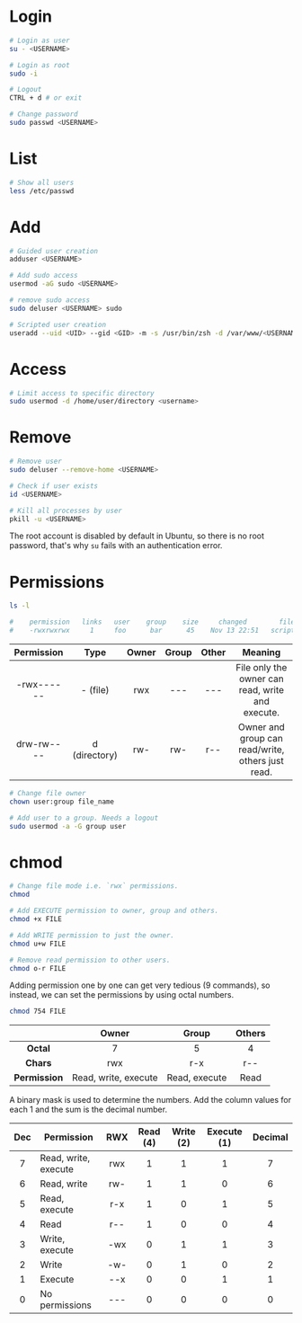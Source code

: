 # Login

```bash
# Login as user
su - <USERNAME>

# Login as root
sudo -i

# Logout
CTRL + d # or exit

# Change password
sudo passwd <USERNAME>
```

# List

```bash
# Show all users
less /etc/passwd
```

# Add

```bash
# Guided user creation
adduser <USERNAME>

# Add sudo access
usermod -aG sudo <USERNAME>

# remove sudo access
sudo deluser <USERNAME> sudo

# Scripted user creation
useradd --uid <UID> --gid <GID> -m -s /usr/bin/zsh -d /var/www/<USERNAME> --password <PASSWORD> <USERNAME>
```

# Access

```bash
# Limit access to specific directory
sudo usermod -d /home/user/directory <username>
```

# Remove

```bash
# Remove user
sudo deluser --remove-home <USERNAME>

# Check if user exists
id <USERNAME>

# Kill all processes by user
pkill -u <USERNAME>
```

The root account is disabled by default in Ubuntu, so there is no root password, that's why `su` fails with an authentication error.

# Permissions

```bash
ls -l

#    permission   links   user    group    size     changed        file
#    -rwxrwxrwx     1     foo      bar      45    Nov 13 22:51   script.js
```

| Permission |     Type      | Owner | Group | Other |                      Meaning                      |
| :--------: | :-----------: | :---: | :---: | :---: | :-----------------------------------------------: |
| -rwx------ |   - (file)    |  rwx  |  ---  |  ---  | File only the owner can read, write and execute.  |
| drw-rw---- | d (directory) |  rw-  |  rw-  |  r--  | Owner and group can read/write, others just read. |

```bash
# Change file owner
chown user:group file_name

# Add user to a group. Needs a logout
sudo usermod -a -G group user
```

# chmod

```bash
# Change file mode i.e. `rwx` permissions.
chmod

# Add EXECUTE permission to owner, group and others.
chmod +x FILE

# Add WRITE permission to just the owner.
chmod u+w FILE

# Remove read permission to other users.
chmod o-r FILE
```

Adding permission one by one can get very tedious (9 commands), so instead, we can set the permissions by using octal numbers.

```bash
chmod 754 FILE
```

|                |        Owner         |     Group     | Others |
| :------------: | :------------------: | :-----------: | :----: |
|   **Octal**    |          7           |       5       |   4    |
|   **Chars**    |         rwx          |      r-x      |  r--   |
| **Permission** | Read, write, execute | Read, execute |  Read  |

A binary mask is used to determine the numbers. Add the column values for each 1 and the sum is the decimal number.

| Dec | Permission           | RWX | Read (4) | Write (2) | Execute (1) | Decimal |
| :-: | -------------------- | :-: | :------: | :-------: | :---------: | :-----: |
|  7  | Read, write, execute | rwx |    1     |     1     |      1      |    7    |
|  6  | Read, write          | rw- |    1     |     1     |      0      |    6    |
|  5  | Read, execute        | r-x |    1     |     0     |      1      |    5    |
|  4  | Read                 | r-- |    1     |     0     |      0      |    4    |
|  3  | Write, execute       | -wx |    0     |     1     |      1      |    3    |
|  2  | Write                | -w- |    0     |     1     |      0      |    2    |
|  1  | Execute              | --x |    0     |     0     |      1      |    1    |
|  0  | No permissions       | --- |    0     |     0     |      0      |    0    |